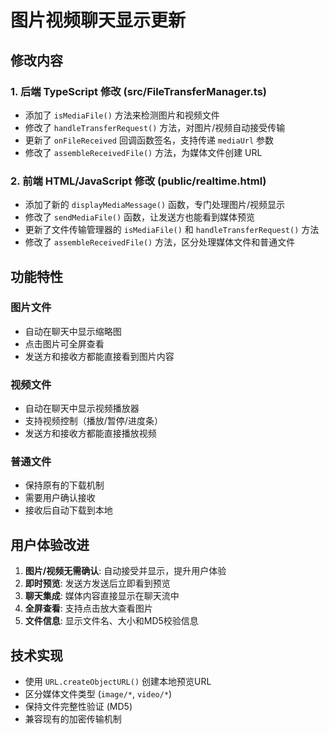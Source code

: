 # 图片视频聊天显示更新

## 修改内容

### 1. 后端 TypeScript 修改 (src/FileTransferManager.ts)

- 添加了 `isMediaFile()` 方法来检测图片和视频文件
- 修改了 `handleTransferRequest()` 方法，对图片/视频自动接受传输
- 更新了 `onFileReceived` 回调函数签名，支持传递 `mediaUrl` 参数
- 修改了 `assembleReceivedFile()` 方法，为媒体文件创建 URL

### 2. 前端 HTML/JavaScript 修改 (public/realtime.html)

- 添加了新的 `displayMediaMessage()` 函数，专门处理图片/视频显示
- 修改了 `sendMediaFile()` 函数，让发送方也能看到媒体预览
- 更新了文件传输管理器的 `isMediaFile()` 和 `handleTransferRequest()` 方法
- 修改了 `assembleReceivedFile()` 方法，区分处理媒体文件和普通文件

## 功能特性

### 图片文件
- 自动在聊天中显示缩略图
- 点击图片可全屏查看
- 发送方和接收方都能直接看到图片内容

### 视频文件  
- 自动在聊天中显示视频播放器
- 支持视频控制（播放/暂停/进度条）
- 发送方和接收方都能直接播放视频

### 普通文件
- 保持原有的下载机制
- 需要用户确认接收
- 接收后自动下载到本地

## 用户体验改进

1. **图片/视频无需确认**: 自动接受并显示，提升用户体验
2. **即时预览**: 发送方发送后立即看到预览
3. **聊天集成**: 媒体内容直接显示在聊天流中
4. **全屏查看**: 支持点击放大查看图片
5. **文件信息**: 显示文件名、大小和MD5校验信息

## 技术实现

- 使用 `URL.createObjectURL()` 创建本地预览URL
- 区分媒体文件类型 (`image/*`, `video/*`)
- 保持文件完整性验证 (MD5)
- 兼容现有的加密传输机制